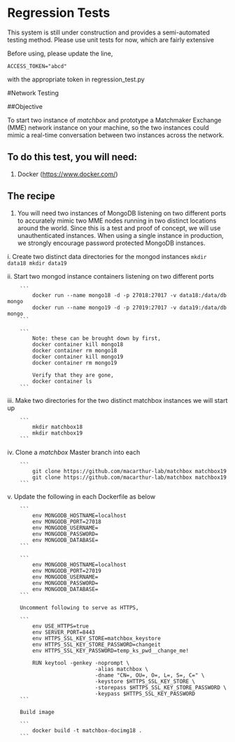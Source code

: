 Regression Tests
================

This system is still under construction and provides a semi-automated testing method. Please use unit tests for now, which are fairly extensive

Before using, please update the line,

	ACCESS_TOKEN="abcd"
	
with the appropriate token in regression_test.py



#Network Testing

##Objective

To start two instance of <i>matchbox</i> and prototype a Matchmaker Exchange (MME) network instance on your machine, so the two instances could mimic a real-time conversation between two instances across the network.

## To do this test, you will need:

1. Docker (https://www.docker.com/)

## The recipe

1. You will need two instances of MongoDB listening on two different ports to accurately mimic two MME nodes running in two distinct locations around the world. Since this is a test and proof of concept, we will use unauthenticated instances. When using a single instance in production, we strongly encourage password protected MongoDB instances.

i.   Create two distinct data directories for the mongod instances
		```
			mkdir data18
			mkdir data19
		```

ii.  Start two mongod instance containers listening on two different ports

		```
			docker run --name mongo18 -d -p 27018:27017 -v data18:/data/db mongo
			docker run --name mongo19 -d -p 27019:27017 -v data19:/data/db mongo
		```
		
		```
			Note: these can be brought down by first,
			docker container kill mongo18
			docker container rm mongo18
			docker container kill mongo19
			docker container rm mongo19
			
			Verify that they are gone,
			docker container ls
		```
		
iii. Make two directories for the two distinct matchbox instances we will start up

		```
			mkdir matchbox18
			mkdir matchbox19
		```

iv.  Clone a <i>matchbox</i> Master branch into each

		```
			git clone https://github.com/macarthur-lab/matchbox matchbox19
			git clone https://github.com/macarthur-lab/matchbox matchbox19
		```
		
		
v.   Update the following in each Dockerfile as below

		```
			env MONGODB_HOSTNAME=localhost
			env MONGODB_PORT=27018
			env MONGODB_USERNAME=
			env MONGODB_PASSWORD=
			env MONGODB_DATABASE=
		```
		
		```
			env MONGODB_HOSTNAME=localhost
			env MONGODB_PORT=27019
			env MONGODB_USERNAME=
			env MONGODB_PASSWORD=
			env MONGODB_DATABASE=
		```
		
		Uncomment following to serve as HTTPS,
		
		```
			env USE_HTTPS=true
			env SERVER_PORT=8443
			env HTTPS_SSL_KEY_STORE=matchbox_keystore
			env HTTPS_SSL_KEY_STORE_PASSWORD=changeit
			env HTTPS_SSL_KEY_PASSWORD=temp_ks_pwd__change_me!
			
			RUN keytool -genkey -noprompt \
								-alias matchbox \
								-dname "CN=, OU=, O=, L=, S=, C=" \
								-keystore $HTTPS_SSL_KEY_STORE \
								-storepass $HTTPS_SSL_KEY_STORE_PASSWORD \
								-keypass $HTTPS_SSL_KEY_PASSWORD
		```

		Build image
		
		```
			docker build -t matchbox-docimg18 .
		```